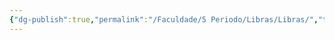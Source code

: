 ```yaml
---
{"dg-publish":true,"permalink":"/Faculdade/5 Periodo/Libras/Libras/","tags":["root"],"created":"2024-12-26T10:28:39.600-03:00"}
---
```



